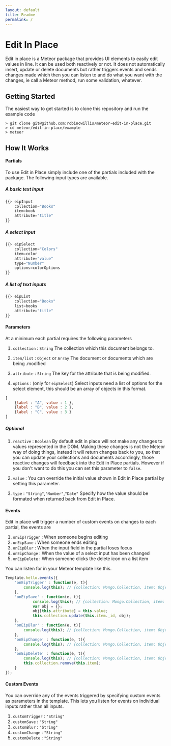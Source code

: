 ```yaml
---
layout: default
title: Readme
permalink: /
---
```

<!--
{% raw %}
 -->

# Edit In Place

Edit in place is a Meteor package that provides UI elements to easily edit values in line. It can be used both reactively or not. It does not automatically insert, update or delete documents but rather triggers events and sends changes made which then you can listen to and do what you want with the changes, ie call a Meteor method, run some validation, whatever.

## Getting Started

The easiest way to get started is to clone this repository and run the example code

```
> git clone git@github.com:robincwillis/meteor-edit-in-place.git
> cd meteor/edit-in-place/example
> meteor
```

## How It Works

#### Partials

To use Edit in Place simply include one of the partials included with the package. The following input types are available.

##### A basic text input

```javascript
{{> eipInput
	collection="Books"
	item=book
	attribute="title"
}}
```

##### A select input

```javascript
{{> eipSelect
	collection="Colors"
	item=color
	attribute="value"
	type="Number"
	options=colorOptions
}}
```

##### A list of text inputs

```javascript
{{> eipList
	collection="Books"
	list=books
	attribute="title"
}}
```

#### Parameters

At a minimum each partial requires the following parameters

1. `collection` : `String` The collection which this document belongs to.
2. `item/list` : `Object` or `Array` The document or documents which are being .modified
3. `attribute` : `String` The key for the attribute that is being modified.

4. `options` : (only for `eipSelect`) Select inputs need a list of options for the select element, this should be an array of objects in this format.

```javascript
[
	{label : "A", value : 1 },
	{label : "B", value : 2 },
	{label : "C", value : 3 }
]
```

##### Optional

1. `reactive` : `Boolean` By default edit in place will not make any changes to values represented in the DOM. Making these changes is not the Meteor way of doing things, instead it will return changes back to you, so that you can update your collections and documents accordingly, those reactive changes will feedback into the Edit in Place partials. However if you don't want to do this you can set this parameter to `false`.

2. `value` : You can override the initial value shown in Edit in Place partial by setting this parameter.

3. `type` : `"String"`,`"Number"`,`"Date"` Specify how the value should be formated when returned back from Edit in Place.

#### Events

Edit in place will trigger a number of custom events on changes to each partial, the events are

1. `onEipTrigger` : When someone begins editing
2. `onEipSave` : When someone ends editing
3. `onEipBlur` : When the input field in the partial loses focus
4. `onEipChange` : When the value of a select input has been changed
5. `onEipDelete` : When someone clicks the delete icon on a list item

You can listen for in your Meteor template like this.

```javascript
Template.hello.events({
	'onEipTrigger' : function(e, t){
		console.log(this); // {collection: Mongo.Collection, item: Object, attribute: "title", value: "robin willis"}
	},
	'onEipSave' : function(e, t){
			console.log(this); // {collection: Mongo.Collection, item: Object, attribute: "title", value: "robin willis"}
			var obj = {};
			obj[this.attribute] = this.value;
			this.collection.update(this.item._id, obj);
	},
	'onEipBlur' : function(e, t){
		console.log(this); // {collection: Mongo.Collection, item: Object, attribute: "title", value: "robin willis"}
	},
	'onEipChange' : function(e, t){
		console.log(this); // {collection: Mongo.Collection, item: Object, attribute: "title", value: "robin willis"}
	},
	'onEipDelete' : function(e, t){
		console.log(this); // {collection: Mongo.Collection, item: Object, attribute: "title", value: "robin willis"}
		this.collection.remove(this.item);
	}
});
```
#### Custom Events

You can override any of the events triggered by specifying custom events as parameters in the template. This lets you listen for events on individual inputs rather than all inputs.

1. `customTrigger` : `"String"`
2. `customSave` : `"String"`
3. `customBlur` : `"String"`
4. `customChange` : `"String"`
5. `customDelete` : `"String"`


<!--
{% endraw %}
-->
